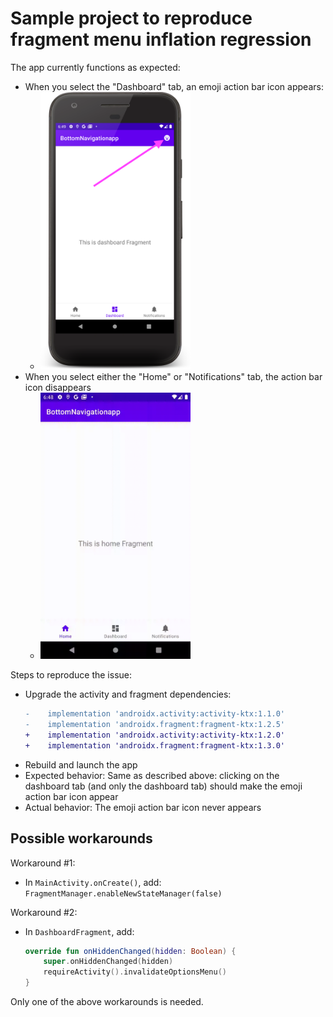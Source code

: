 Sample project to reproduce fragment menu inflation regression
==============================================================

The app currently functions as expected:
* When you select the "Dashboard" tab, an emoji action bar icon appears:
    -  <img src="dashboardtab.png" width="240">
* When you select either the "Home" or "Notifications" tab, the action bar icon disappears
    -  <img src="bottomnav.gif" width="240">

Steps to reproduce the issue:
* Upgrade the activity and fragment dependencies:
    ```patch
    -    implementation 'androidx.activity:activity-ktx:1.1.0'
    -    implementation 'androidx.fragment:fragment-ktx:1.2.5'
    +    implementation 'androidx.activity:activity-ktx:1.2.0'
    +    implementation 'androidx.fragment:fragment-ktx:1.3.0'
    ```
* Rebuild and launch the app
* Expected behavior: Same as described above: clicking on the dashboard tab (and only the dashboard tab) should make the emoji action bar icon appear
* Actual behavior:  The emoji action bar icon never appears


Possible workarounds
--------------------

Workaround #1:
* In `MainActivity.onCreate()`, add:
  `FragmentManager.enableNewStateManager(false)`

Workaround #2:
* In `DashboardFragment`, add:
    ```kotlin
    override fun onHiddenChanged(hidden: Boolean) {
        super.onHiddenChanged(hidden)
        requireActivity().invalidateOptionsMenu()
    }
    ```

Only one of the above workarounds is needed.
